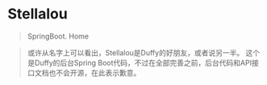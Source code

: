 # Stellalou

>SpringBoot.  Home

>或许从名字上可以看出，Stellalou是Duffy的好朋友，或者说另一半。
>这个是Duffy的后台Spring Boot代码，不过在全部完善之前，后台代码和API接口文档也不会开源，在此表示歉意。
